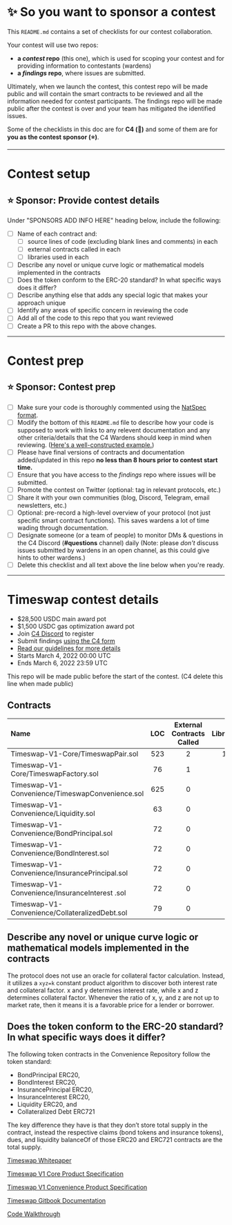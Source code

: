 # ✨ So you want to sponsor a contest

This `README.md` contains a set of checklists for our contest collaboration.

Your contest will use two repos: 
- **a _contest_ repo** (this one), which is used for scoping your contest and for providing information to contestants (wardens)
- **a _findings_ repo**, where issues are submitted. 

Ultimately, when we launch the contest, this contest repo will be made public and will contain the smart contracts to be reviewed and all the information needed for contest participants. The findings repo will be made public after the contest is over and your team has mitigated the identified issues.

Some of the checklists in this doc are for **C4 (🐺)** and some of them are for **you as the contest sponsor (⭐️)**.

---

# Contest setup

## ⭐️ Sponsor: Provide contest details

Under "SPONSORS ADD INFO HERE" heading below, include the following:

- [ ] Name of each contract and:
  - [ ] source lines of code (excluding blank lines and comments) in each
  - [ ] external contracts called in each
  - [ ] libraries used in each
- [ ] Describe any novel or unique curve logic or mathematical models implemented in the contracts
- [ ] Does the token conform to the ERC-20 standard? In what specific ways does it differ?
- [ ] Describe anything else that adds any special logic that makes your approach unique
- [ ] Identify any areas of specific concern in reviewing the code
- [ ] Add all of the code to this repo that you want reviewed
- [ ] Create a PR to this repo with the above changes.

---

# Contest prep

## ⭐️ Sponsor: Contest prep
- [ ] Make sure your code is thoroughly commented using the [NatSpec format](https://docs.soliditylang.org/en/v0.5.10/natspec-format.html#natspec-format).
- [ ] Modify the bottom of this `README.md` file to describe how your code is supposed to work with links to any relevent documentation and any other criteria/details that the C4 Wardens should keep in mind when reviewing. ([Here's a well-constructed example.](https://github.com/code-423n4/2021-06-gro/blob/main/README.md))
- [ ] Please have final versions of contracts and documentation added/updated in this repo **no less than 8 hours prior to contest start time.**
- [ ] Ensure that you have access to the _findings_ repo where issues will be submitted.
- [ ] Promote the contest on Twitter (optional: tag in relevant protocols, etc.)
- [ ] Share it with your own communities (blog, Discord, Telegram, email newsletters, etc.)
- [ ] Optional: pre-record a high-level overview of your protocol (not just specific smart contract functions). This saves wardens a lot of time wading through documentation.
- [ ] Designate someone (or a team of people) to monitor DMs & questions in the C4 Discord (**#questions** channel) daily (Note: please *don't* discuss issues submitted by wardens in an open channel, as this could give hints to other wardens.)
- [ ] Delete this checklist and all text above the line below when you're ready.

---

# Timeswap contest details
- $28,500 USDC main award pot
- $1,500 USDC gas optimization award pot
- Join [C4 Discord](https://discord.gg/code4rena) to register
- Submit findings [using the C4 form](https://code4rena.com/contests/2022-03-timeswap-contest/submit)
- [Read our guidelines for more details](https://docs.code4rena.com/roles/wardens)
- Starts March 4, 2022 00:00 UTC
- Ends March 6, 2022 23:59 UTC

This repo will be made public before the start of the contest. (C4 delete this line when made public)

## Contracts

| Name | LOC | External Contracts Called | Libraries |
| :--- | :---: | :---: | :---: |
| Timeswap-V1-Core/TimeswapPair.sol | 523 | 2 | 11 |
| Timeswap-V1-Core/TimeswapFactory.sol | 76 | 1 | 0 |
| Timeswap-V1-Convenience/TimeswapConvenience.sol | 625 | 0 | 8 |
| Timeswap-V1-Convenience/Liquidity.sol | 63 | 0 | 2 |
| Timeswap-V1-Convenience/BondPrincipal.sol | 72 | 0 | 2 |
| Timeswap-V1-Convenience/BondInterest.sol | 72 | 0 | 2 |
| Timeswap-V1-Convenience/InsurancePrincipal.sol | 72 | 0 | 2 |
| Timeswap-V1-Convenience/InsuranceInterest .sol | 72 | 0 | 2 |
| Timeswap-V1-Convenience/CollateralizedDebt.sol | 79 | 0 | 3 |

## Describe any novel or unique curve logic or mathematical models implemented in the contracts

The protocol does not use an oracle for collateral factor calculation. Instead, it utilizes a `xyz=k` constant product algorithm to discover both interest rate and collateral factor. x and y determines interest rate, while x and z determines collateral factor. Whenever the ratio of x, y, and z are not up to market rate, then it means it is a favorable price for a lender or borrower.

## Does the token conform to the ERC-20 standard? In what specific ways does it differ?

The following token contracts in the Convenience Repository follow the token standard:
- BondPrincipal ERC20, 
- BondInterest ERC20,
- InsurancePrincipal ERC20, 
- InsuranceInterest ERC20, 
- Liquidity ERC20, and 
- Collateralized Debt ERC721

The key difference they have is that they don’t store total supply in the contract, instead the respective claims (bond tokens and insurance tokens), dues, and liquidity balanceOf of those ERC20 and ERC721 contracts are the total supply.

[Timeswap Whitepaper](https://github.com/code-423n4/2022-03-timeswap/files/8180278/Timeswap.Whitepaper.pdf)

[Timeswap V1 Core Product Specification](https://drive.google.com/file/d/1SQ_Hbv_wQVXEcFlDytAFMA03Rbi5dTLu/view?usp=sharing)

[Timeswap V1 Convenience Product Specification](https://drive.google.com/file/d/1fRgY1PABhmEA34BfxxoqM73dsXkHwSCu/view?usp=sharing)

[Timeswap Gitbook Documentation](https://timeswap.gitbook.io/timeswap/)

[Code Walkthrough](https://youtu.be/AEizNC_u_yQ)

